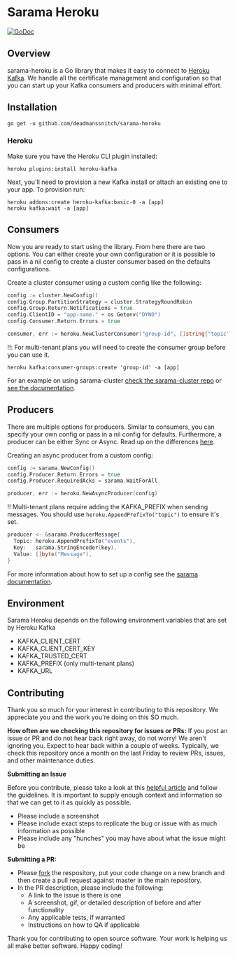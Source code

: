 # Sarama Heroku

[![GoDoc](https://godoc.org/github.com/deadmanssnitch/sarama-heroku?status.svg)](http://godoc.org/github.com/deadmanssnitch/sarama-heroku)

## Overview

sarama-heroku is a Go library that makes it easy to connect to [Heroku
Kafka](https://www.heroku.com/kafka).  We handle all the certificate management
and configuration so that you can start up your Kafka consumers and producers
with minimal effort.

## Installation

```console
go get -u github.com/deadmanssnitch/sarama-heroku
```  

### Heroku

Make sure you have the Heroku CLI plugin installed:
```console
heroku plugins:install heroku-kafka
```

Next, you'll need to provision a new Kafka install or attach an existing one to
your app. To provision run:
```console
heroku addons:create heroku-kafka:basic-0 -a [app]
heroku kafka:wait -a [app]
```

## Consumers

Now you are ready to start using the library. From here there are two options.
You can either create your own configuration or it is possible to pass in a nil
config to create a cluster consumer based on the defaults configurations.

Create a cluster consumer using a custom config like the following:

```go
config := cluster.NewConfig()
config.Group.PartitionStrategy = cluster.StrategyRoundRobin
config.Group.Return.Notifications = true
config.ClientID = "app-name." + os.Getenv("DYNO")
config.Consumer.Return.Errors = true

consumer, err := heroku.NewClusterConsumer("group-id", []string{"topic"}, config)
```

:bangbang:: For multi-tenant plans you will need to create the consumer group
before you can use it.
```console
heroku kafka:consumer-groups:create 'group-id' -a [app]
```

For an example on using sarama-cluster 
[check the sarama-cluster repo](https://github.com/bsm/sarama-cluster) or
[see the documentation](https://godoc.org/github.com/bsm/sarama-cluster).

## Producers

There are multiple options for producers. Similar to consumers, you can specify
your own config or pass in a nil config for defaults. Furthermore, a producer
can be either Sync or Async. Read up on the differences
[here](https://godoc.org/github.com/Shopify/sarama).

Creating an async producer from a custom config:

```go
config := sarama.NewConfig()
config.Producer.Return.Errors = true
config.Producer.RequiredAcks = sarama.WaitForAll

producer, err := heroku.NewAsyncProducer(config)
```

:bangbang: Multi-tenant plans require adding the KAFKA_PREFIX when sending
messages. You should use `heroku.AppendPrefixTo("topic")` to ensure it's set.

```go
producer <- &sarama.ProducerMessage{
  Topic: heroku.AppendPrefixTo("events"),
  Key:   sarama.StringEncoder(key),
  Value: []byte("Message"),
}
```
For more information about how to set up a config see the
[sarama documentation](http://godoc.org/github.com/Shopify/sarama#Config).

## Environment

Sarama Heroku depends on the following environment variables that are set by Heroku Kafka

  - KAFKA\_CLIENT\_CERT
  - KAFKA\_CLIENT\_CERT\_KEY
  - KAFKA\_TRUSTED\_CERT
  - KAFKA\_PREFIX (only multi-tenant plans)
  - KAFKA\_URL

## Contributing
Thank you so much for your interest in contributing to this repository. We appreciate you and the work you're doing on this SO much.

**How often are we checking this repository for issues or PRs:**
If you post an issue or PR and do not hear back right away, do not worry! We aren't ignoring you. Expect to hear back within a couple of weeks. Typically, we check this repository once a month on the last Friday to review PRs, issues, and other maintenance duties.

**Submitting an Issue**

Before you contribute, please take a look at this [helpful article](https://opensource.guide/how-to-contribute/#how-to-submit-a-contribution) and follow the guidelines. It is important to supply enough context and information so that we can get to it as quickly as possible.

* Please include a screenshot
* Please include exact steps to replicate the bug or issue with as much information as possible
* Please include any "hunches" you may have about what the issue might be

**Submitting a PR:**

* Please [fork](https://help.github.com/articles/creating-a-pull-request-from-a-fork/) the respository, put your code change on a new branch and then create a pull request against master in the main repository.
* In the PR description, please include the following:
	- A link to the issue is there is one
	- A screenshot, gif, or detailed description of before and after functionality
	- Any applicable tests, if warranted
	- Instructions on how to QA if applicable
	
Thank you for contributing to open source software. Your work is helping us all make better software. Happy coding!
